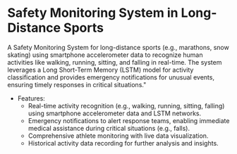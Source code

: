 
# Safety Monitoring System in Long-Distance Sports

A Safety Monitoring System for long-distance sports (e.g., marathons, snow skating) using smartphone accelerometer data to recognize human activities like walking, running, sitting, and falling in real-time. The system leverages a Long Short-Term Memory (LSTM) model for activity classification and provides emergency notifications for unusual events, ensuring timely responses in critical situations."

* Features: 
  - Real-time activity recognition (e.g., walking, running, sitting, falling) using smartphone accelerometer data and LSTM networks. 
  - Emergency notifications to alert response teams, enabling immediate medical assistance during critical situations (e.g., falls). 
  - Comprehensive athlete monitoring with live data visualization.
  - Historical activity data recording for further analysis and insights.
